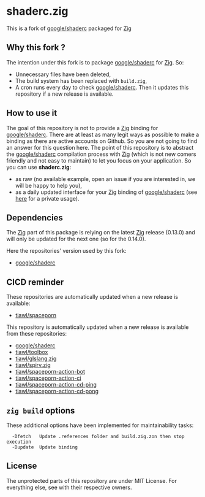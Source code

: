# shaderc.zig

This is a fork of [google/shaderc][1] packaged for [Zig][2]

## Why this fork ?

The intention under this fork is to package [google/shaderc][1] for [Zig][2]. So:
* Unnecessary files have been deleted,
* The build system has been replaced with `build.zig`,
* A cron runs every day to check [google/shaderc][1]. Then it updates this repository if a new release is available.

## How to use it

The goal of this repository is not to provide a [Zig][2] binding for [google/shaderc][1]. There are at least as many legit ways as possible to make a binding as there are active accounts on Github. So you are not going to find an answer for this question here. The point of this repository is to abstract the [google/shaderc][1] compilation process with [Zig][2] (which is not new comers friendly and not easy to maintain) to let you focus on your application. So you can use **shaderc.zig**:
- as raw (no available example, open an issue if you are interested in, we will be happy to help you),
- as a daily updated interface for your [Zig][2] binding of [google/shaderc][1] (see [here][11] for a private usage).

## Dependencies

The [Zig][2] part of this package is relying on the latest [Zig][2] release (0.13.0) and will only be updated for the next one (so for the 0.14.0).

Here the repositories' version used by this fork:
* [google/shaderc](https://github.com/tiawl/shaderc.zig/blob/trunk/.references/shaderc)

## CICD reminder

These repositories are automatically updated when a new release is available:
* [tiawl/spaceporn][3]

This repository is automatically updated when a new release is available from these repositories:
* [google/shaderc][1]
* [tiawl/toolbox][4]
* [tiawl/glslang.zig][5]
* [tiawl/spirv.zig][6]
* [tiawl/spaceporn-action-bot][7]
* [tiawl/spaceporn-action-ci][8]
* [tiawl/spaceporn-action-cd-ping][9]
* [tiawl/spaceporn-action-cd-pong][10]

## `zig build` options

These additional options have been implemented for maintainability tasks:
```
  -Dfetch   Update .references folder and build.zig.zon then stop execution
  -Dupdate  Update binding
```

## License

The unprotected parts of this repository are under MIT License. For everything else, see with their respective owners.

[1]:https://github.com/google/shaderc
[2]:https://github.com/ziglang/zig
[3]:https://github.com/tiawl/spaceporn
[4]:https://github.com/tiawl/toolbox
[5]:https://github.com/tiawl/glslang.zig
[6]:https://github.com/tiawl/spirv.zig
[7]:https://github.com/tiawl/spaceporn-action-bot
[8]:https://github.com/tiawl/spaceporn-action-ci
[9]:https://github.com/tiawl/spaceporn-action-cd-ping
[10]:https://github.com/tiawl/spaceporn-action-cd-pong
[11]:https://github.com/tiawl/spaceporn/blob/trunk/src/compiler/bindings/shaderc/shaderc.zig
